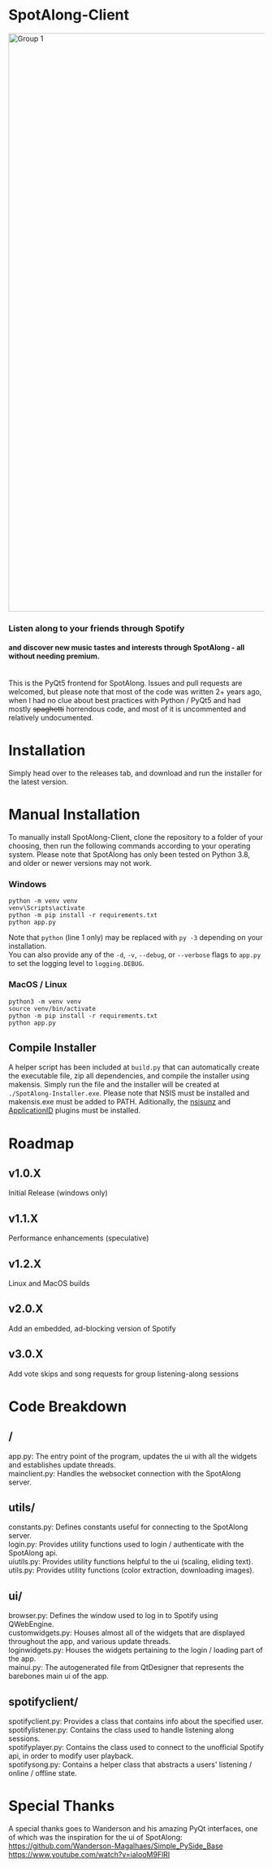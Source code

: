 # SpotAlong-Client

<img width="1137" alt="Group 1" src="https://spotalong.github.io/static/Group%201.png">

### Listen along to your friends through Spotify
#### and discover new music tastes and interests through SpotAlong - all without needing premium.

<br/>This is the PyQt5 frontend for SpotAlong. 
Issues and pull requests are welcomed, but please note that most of the code was written 2+ years ago, when I had no clue about best practices with Python / PyQt5 and had mostly ~~spaghetti~~ horrendous code, and most of it is uncommented and relatively undocumented.

# Installation
Simply head over to the releases tab, and download and run the installer for the latest version. 

# Manual Installation
To manually install SpotAlong-Client, clone the repository to a folder of your choosing, then run the following commands according to your operating system. Please note that SpotAlong has only been tested on Python 3.8, and older or newer versions may not work.

### Windows
```
python -m venv venv
venv\Scripts\activate
python -m pip install -r requirements.txt
python app.py
```
Note that `python` (line 1 only) may be replaced with `py -3` depending on your installation.<br/>
You can also provide any of the `-d`, `-v`, `--debug`, or `--verbose` flags to `app.py` to set the logging level to `logging.DEBUG`.

### MacOS / Linux
```
python3 -m venv venv
source venv/bin/activate
python -m pip install -r requirements.txt
python app.py
```

## Compile Installer
A helper script has been included at `build.py` that can automatically create the executable file, zip all dependencies, and compile the installer using makensis. Simply run the file and the installer will be created at `./SpotAlong-Installer.exe`. Please note that NSIS must be installed and makensis.exe must be added to PATH. Aditionally, the [nsisunz](https://nsis.sourceforge.io/Nsisunz_plug-in) and [ApplicationID](https://nsis.sourceforge.io/ApplicationID_plug-in) plugins must be installed.

# Roadmap

## v1.0.X
Initial Release (windows only)

## v1.1.X
Performance enhancements (speculative)

## v1.2.X
Linux and MacOS builds

## v2.0.X
Add an embedded, ad-blocking version of Spotify

## v3.0.X
Add vote skips and song requests for group listening-along sessions


# Code Breakdown
## /

app.py: The entry point of the program, updates the ui with all the widgets and establishes update threads.
<br/>mainclient.py: Handles the websocket connection with the SpotAlong server. 
## utils/
constants.py: Defines constants useful for connecting to the SpotAlong server.<br/>
login.py: Provides utility functions used to login / authenticate with the SpotAlong api.<br/>
uiutils.py: Provides utility functions helpful to the ui (scaling, eliding text).<br/>
utils.py: Provides utility functions (color extraction, downloading images).
## ui/
browser.py: Defines the window used to log in to Spotify using QWebEngine.<br/>
customwidgets.py: Houses almost all of the widgets that are displayed throughout the app, and various update threads.<br/>
loginwidgets.py: Houses the widgets pertaining to the login / loading part of the app.<br/>
mainui.py: The autogenerated file from QtDesigner that represents the barebones main ui of the app.
## spotifyclient/
spotifyclient.py: Provides a class that contains info about the specified user.<br/>
spotifylistener.py: Contains the class used to handle listening along sessions.<br/>
spotifyplayer.py: Contains the class used to connect to the unofficial Spotify api, in order to modify user playback.<br/>
spotifysong.py: Contains a helper class that abstracts a users' listening / online / offline state.


# Special Thanks
A special thanks goes to Wanderson and his amazing PyQt interfaces, one of which was the inspiration for the ui of SpotAlong:
https://github.com/Wanderson-Magalhaes/Simple_PySide_Base
https://www.youtube.com/watch?v=iaIooM9FlRI
